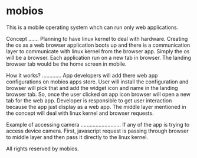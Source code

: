 # mobios
This is a mobile operating system whch can run only web applications.

Concept
.......
Planning to have linux kernel to deal with hardware. Creating the os as a web browser application boots up and there is a communication layer to communicate with linux kernel from the browser app. Simply the os will be a browser. Each application run on a new tab in browser. The landing browser tab would be the home screen in mobile.

How it works?
.............
App developers will add there web app configurations on mobios apps store. User will install the configuration and browser will pick that and add the widget icon and name in the landing browser tab. So, once the user clicked on app icon browser will open a new tab for the web app. Developer is responsible to get user interaction because the app just display as a web app. 
The middle layer mentioned in the concept will deal with linux kernel and browser requests. 

Example of accessing camera
...........................
If any of the app is trying to access device camera. First, javascript request is passing through browser to middle layer and then pass it directly to the linux kernel.


All rights reserved by mobios.
